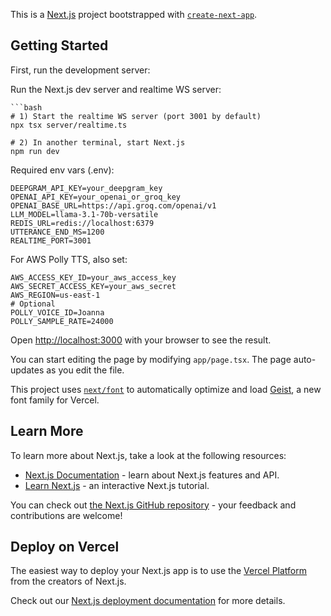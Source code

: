This is a [Next.js](https://nextjs.org) project bootstrapped with [`create-next-app`](https://nextjs.org/docs/app/api-reference/cli/create-next-app).

## Getting Started

First, run the development server:

Run the Next.js dev server and realtime WS server:
```
```bash
# 1) Start the realtime WS server (port 3001 by default)
npx tsx server/realtime.ts

# 2) In another terminal, start Next.js
npm run dev
```

Required env vars (.env):

```
DEEPGRAM_API_KEY=your_deepgram_key
OPENAI_API_KEY=your_openai_or_groq_key
OPENAI_BASE_URL=https://api.groq.com/openai/v1
LLM_MODEL=llama-3.1-70b-versatile
REDIS_URL=redis://localhost:6379
UTTERANCE_END_MS=1200
REALTIME_PORT=3001
```

For AWS Polly TTS, also set:

```
AWS_ACCESS_KEY_ID=your_aws_access_key
AWS_SECRET_ACCESS_KEY=your_aws_secret
AWS_REGION=us-east-1
# Optional
POLLY_VOICE_ID=Joanna
POLLY_SAMPLE_RATE=24000
```

Open [http://localhost:3000](http://localhost:3000) with your browser to see the result.

You can start editing the page by modifying `app/page.tsx`. The page auto-updates as you edit the file.

This project uses [`next/font`](https://nextjs.org/docs/app/building-your-application/optimizing/fonts) to automatically optimize and load [Geist](https://vercel.com/font), a new font family for Vercel.

## Learn More

To learn more about Next.js, take a look at the following resources:

- [Next.js Documentation](https://nextjs.org/docs) - learn about Next.js features and API.
- [Learn Next.js](https://nextjs.org/learn) - an interactive Next.js tutorial.

You can check out [the Next.js GitHub repository](https://github.com/vercel/next.js) - your feedback and contributions are welcome!

## Deploy on Vercel

The easiest way to deploy your Next.js app is to use the [Vercel Platform](https://vercel.com/new?utm_medium=default-template&filter=next.js&utm_source=create-next-app&utm_campaign=create-next-app-readme) from the creators of Next.js.

Check out our [Next.js deployment documentation](https://nextjs.org/docs/app/building-your-application/deploying) for more details.
